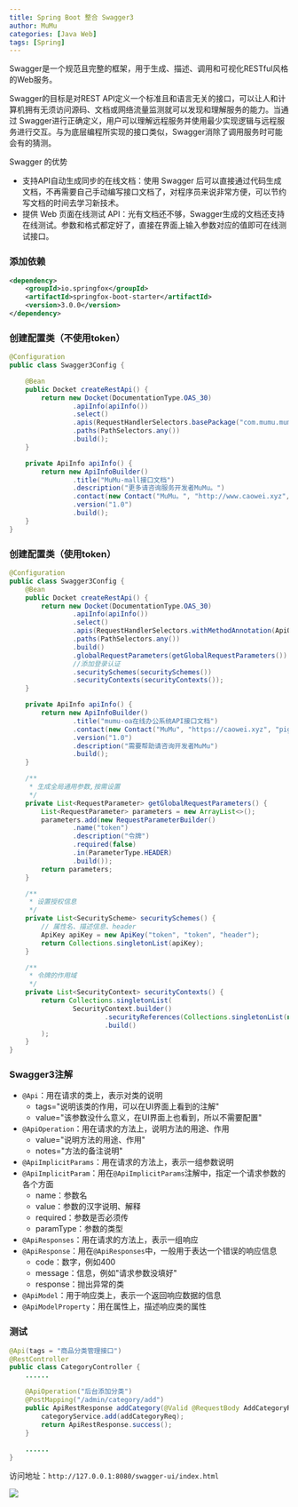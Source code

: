 ```yaml
---
title: Spring Boot 整合 Swagger3
author: MuMu
categories: [Java Web]
tags: [Spring]
---
```


Swagger是一个规范且完整的框架，用于生成、描述、调用和可视化RESTful风格的Web服务。

Swagger的目标是对REST API定义一个标准且和语言无关的接口，可以让人和计算机拥有无须访问源码、文档或网络流量监测就可以发现和理解服务的能力。当通过 Swagger进行正确定义，用户可以理解远程服务并使用最少实现逻辑与远程服务进行交互。与为底层编程所实现的接口类似，Swagger消除了调用服务时可能会有的猜测。

Swagger 的优势

- 支持API自动生成同步的在线文档：使用 Swagger 后可以直接通过代码生成文档，不再需要自己手动编写接口文档了，对程序员来说非常方便，可以节约写文档的时间去学习新技术。
- 提供 Web 页面在线测试 API：光有文档还不够，Swagger生成的文档还支持在线测试。参数和格式都定好了，直接在界面上输入参数对应的值即可在线测试接口。

### 添加依赖

````xml
<dependency>
    <groupId>io.springfox</groupId>
    <artifactId>springfox-boot-starter</artifactId>
    <version>3.0.0</version>
</dependency>
````

### 创建配置类（不使用token）

```java
@Configuration
public class Swagger3Config {

    @Bean
    public Docket createRestApi() {
        return new Docket(DocumentationType.OAS_30)
                .apiInfo(apiInfo())
                .select()
                .apis(RequestHandlerSelectors.basePackage("com.mumu.mumumall.controller"))
                .paths(PathSelectors.any())
                .build();
    }

    private ApiInfo apiInfo() {
        return new ApiInfoBuilder()
                .title("MuMu-mall接口文档")
                .description("更多请咨询服务开发者MuMu。")
                .contact(new Contact("MuMu。", "http://www.caowei.xyz", "piggy925@163 .com"))
                .version("1.0")
                .build();
    }
} 
```

### 创建配置类（使用token）
```java
@Configuration
public class Swagger3Config {
    @Bean
    public Docket createRestApi() {
        return new Docket(DocumentationType.OAS_30)
                .apiInfo(apiInfo())
                .select()
                .apis(RequestHandlerSelectors.withMethodAnnotation(ApiOperation.class))
                .paths(PathSelectors.any())
                .build()
                .globalRequestParameters(getGlobalRequestParameters())
                //添加登录认证
                .securitySchemes(securitySchemes())
                .securityContexts(securityContexts());
    }

    private ApiInfo apiInfo() {
        return new ApiInfoBuilder()
                .title("mumu-oa在线办公系统API接口文档")
                .contact(new Contact("MuMu", "https://caowei.xyz", "piggy925@163.com"))
                .version("1.0")
                .description("需要帮助请咨询开发者MuMu")
                .build();
    }

    /**
     * 生成全局通用参数,按需设置
     */
    private List<RequestParameter> getGlobalRequestParameters() {
        List<RequestParameter> parameters = new ArrayList<>();
        parameters.add(new RequestParameterBuilder()
                .name("token")
                .description("令牌")
                .required(false)
                .in(ParameterType.HEADER)
                .build());
        return parameters;
    }

    /**
     * 设置授权信息
     */
    private List<SecurityScheme> securitySchemes() {
        // 属性名、描述信息、header
        ApiKey apiKey = new ApiKey("token", "token", "header");
        return Collections.singletonList(apiKey);
    }

    /**
     * 令牌的作用域
     */
    private List<SecurityContext> securityContexts() {
        return Collections.singletonList(
                SecurityContext.builder()
                        .securityReferences(Collections.singletonList(new SecurityReference("token", new AuthorizationScope[]{new AuthorizationScope("global", "accessEverything")})))
                        .build()
        );
    }
}
```

### Swagger3注解

+ `@Api`：用在请求的类上，表示对类的说明
  + tags="说明该类的作用，可以在UI界面上看到的注解"
  + value="该参数没什么意义，在UI界面上也看到，所以不需要配置"
+ `@ApiOperation`：用在请求的方法上，说明方法的用途、作用
  + value="说明方法的用途、作用"
  + notes="方法的备注说明"
+ `@ApiImplicitParams`：用在请求的方法上，表示一组参数说明
+ `@ApiImplicitParam`：用在`@ApiImplicitParams`注解中，指定一个请求参数的各个方面
  + name：参数名
  + value：参数的汉字说明、解释
  + required：参数是否必须传
  +  paramType：参数的类型
+ `@ApiResponses`：用在请求的方法上，表示一组响应
+ `@ApiResponse`：用在`@ApiResponses`中，一般用于表达一个错误的响应信息
  + code：数字，例如400
  + message：信息，例如"请求参数没填好"
  + response：抛出异常的类
+ `@ApiModel`：用于响应类上，表示一个返回响应数据的信息
+ `@ApiModelProperty`：用在属性上，描述响应类的属性

### 测试

```java
@Api(tags = "商品分类管理接口")
@RestController
public class CategoryController {
    ......

    @ApiOperation("后台添加分类")
    @PostMapping("/admin/category/add")
    public ApiRestResponse addCategory(@Valid @RequestBody AddCategoryReq addCategoryReq) {
        categoryService.add(addCategoryReq);
        return ApiRestResponse.success();
    }
    
   	......
}
```

访问地址：`http://127.0.0.1:8080/swagger-ui/index.html`

![](https://cdn.jsdelivr.net/gh/piggy925/BlogAssets@main/uPic/Jw-109.png)

